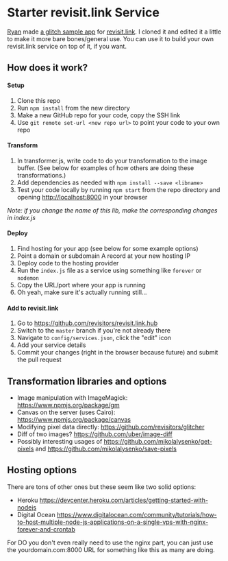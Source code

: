 # Starter revisit.link Service

[Ryan](http://github.com/kid-icarus) made [a glitch sample app](https://github.com/revisitors/glitch-api-example) for [revisit.link](http://revisit.link). I cloned it and edited it a little to make it more bare bones/general use. You can use it to build your own revisit.link service on top of it, if you want.


## How does it work?

#### Setup

1. Clone this repo
1. Run `npm install` from the new directory
1. Make a new GitHub repo for your code, copy the SSH link
1. Use `git remote set-url <new repo url>` to point your code to your own repo

#### Transform

1. In transformer.js, write code to do your transformation to the image buffer. (See below for examples of how others are doing these transformations.)
1. Add dependencies as needed with `npm install --save <libname>`
1. Test your code locally by running `npm start` from the repo directory and opening <http://localhost:8000> in your browser

_Note: if you change the name of this lib, make the corresponding changes in index.js_

#### Deploy

1. Find hosting for your app (see below for some example options)
1. Point a domain or subdomain A record at your new hosting IP
1. Deploy code to the hosting provider
1. Run the `index.js` file as a service using something like `forever` or `nodemon`
1. Copy the URL/port where your app is running
1. Oh yeah, make sure it's actually running still...

#### Add to revisit.link

1. Go to <https://github.com/revisitors/revisit.link.hub>
1. Switch to the `master` branch if you're not already there
1. Navigate to `config/services.json`, click the "edit" icon
1. Add your service details
1. Commit your changes (right in the browser because future) and submit the pull request



## Transformation libraries and options

* Image manipulation with ImageMagick: <https://www.npmjs.org/package/gm>
* Canvas on the server (uses Cairo): <https://www.npmjs.org/package/canvas>
* Modifying pixel data directly: <https://github.com/revisitors/glitcher>
* Diff of two images? <https://github.com/uber/image-diff>
* Possibly interesting usages of <https://github.com/mikolalysenko/get-pixels> and <https://github.com/mikolalysenko/save-pixels>


## Hosting options

There are tons of other ones but these seem like two solid options:

* Heroku <https://devcenter.heroku.com/articles/getting-started-with-nodejs>
* Digital Ocean <https://www.digitalocean.com/community/tutorials/how-to-host-multiple-node-js-applications-on-a-single-vps-with-nginx-forever-and-crontab>

For DO you don't even really need to use the nginx part, you can just use the yourdomain.com:8000 URL for something like this as many are doing.
